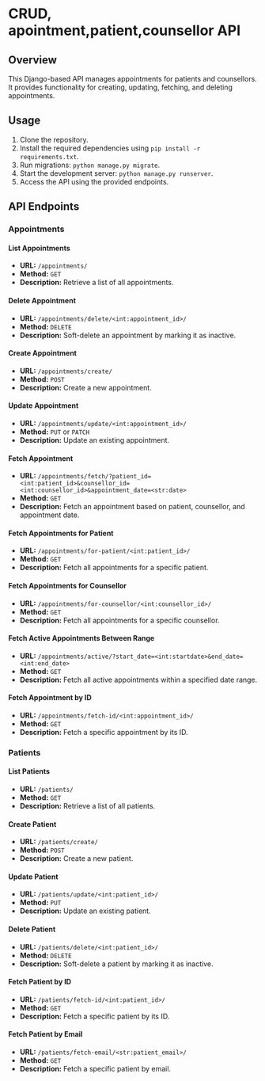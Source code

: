 
# CRUD, apointment,patient,counsellor API
## Overview

This Django-based API manages appointments for patients and counsellors. It provides functionality for creating, updating, fetching, and deleting appointments.

## Usage

1. Clone the repository.
2. Install the required dependencies using `pip install -r requirements.txt`.
3. Run migrations: `python manage.py migrate`.
4. Start the development server: `python manage.py runserver`.
5. Access the API using the provided endpoints.


## API Endpoints

### Appointments

#### List Appointments

- **URL:** `/appointments/`
- **Method:** `GET`
- **Description:** Retrieve a list of all appointments.

#### Delete Appointment

- **URL:** `/appointments/delete/<int:appointment_id>/`
- **Method:** `DELETE`
- **Description:** Soft-delete an appointment by marking it as inactive.

#### Create Appointment

- **URL:** `/appointments/create/`
- **Method:** `POST`
- **Description:** Create a new appointment.

#### Update Appointment

- **URL:** `/appointments/update/<int:appointment_id>/`
- **Method:** `PUT` or `PATCH`
- **Description:** Update an existing appointment.

#### Fetch Appointment

- **URL:** `/appointments/fetch/?patient_id=<int:patient_id>&counsellor_id=<int:counsellor_id>&appointment_date=<str:date>`
- **Method:** `GET`
- **Description:** Fetch an appointment based on patient, counsellor, and appointment date.

#### Fetch Appointments for Patient

- **URL:** `/appointments/for-patient/<int:patient_id>/`
- **Method:** `GET`
- **Description:** Fetch all appointments for a specific patient.

#### Fetch Appointments for Counsellor

- **URL:** `/appointments/for-counsellor/<int:counsellor_id>/`
- **Method:** `GET`
- **Description:** Fetch all appointments for a specific counsellor.

#### Fetch Active Appointments Between Range

- **URL:** `/appointments/active/?start_date=<int:startdate>&end_date=<int:end_date>`
- **Method:** `GET`
- **Description:** Fetch all active appointments within a specified date range.

#### Fetch Appointment by ID

- **URL:** `/appointments/fetch-id/<int:appointment_id>/`
- **Method:** `GET`
- **Description:** Fetch a specific appointment by its ID.

### Patients

#### List Patients

- **URL:** `/patients/`
- **Method:** `GET`
- **Description:** Retrieve a list of all patients.

#### Create Patient

- **URL:** `/patients/create/`
- **Method:** `POST`
- **Description:** Create a new patient.

#### Update Patient

- **URL:** `/patients/update/<int:patient_id>/`
- **Method:** `PUT`
- **Description:** Update an existing patient.

#### Delete Patient

- **URL:** `/patients/delete/<int:patient_id>/`
- **Method:** `DELETE`
- **Description:** Soft-delete a patient by marking it as inactive.

#### Fetch Patient by ID

- **URL:** `/patients/fetch-id/<int:patient_id>/`
- **Method:** `GET`
- **Description:** Fetch a specific patient by its ID.

#### Fetch Patient by Email

- **URL:** `/patients/fetch-email/<str:patient_email>/`
- **Method:** `GET`
- **Description:** Fetch a specific patient by email.


